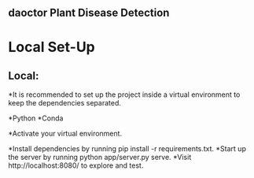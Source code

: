 daoctor
 Plant Disease Detection
------------------------
 
# Local Set-Up

## Local:
*It is recommended to set up the project inside a virtual environment to keep the dependencies separated.

  *Python
  *Conda

*Activate your virtual environment.


*Install dependencies by running pip install -r requirements.txt.
*Start up the server by running python app/server.py serve.
*Visit http://localhost:8080/ to explore and test.
